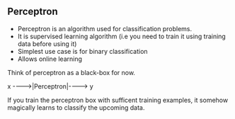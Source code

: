 ## Perceptron

- Perceptron is an algorithm used for classification problems.
- It is supervised learning algorithm (i.e you need to train it using training data before using it)
- Simplest use case is for binary classification
- Allows online learning

Think of perceptron as a black-box for now. 


x ---->|Perceptron|----> y
       

If you train the perceptron box with sufficent training examples, it somehow magically learns to classify the upcoming data. 